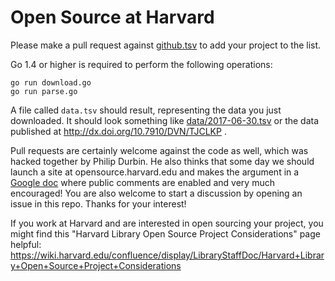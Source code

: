 # Open Source at Harvard

Please make a pull request against [github.tsv](github.tsv) to add your project to the list.

Go 1.4 or higher is required to perform the following operations:

    go run download.go
    go run parse.go

A file called `data.tsv` should result, representing the data you just downloaded. It should look something like [data/2017-06-30.tsv](data/2017-06-30.tsv) or the data published at http://dx.doi.org/10.7910/DVN/TJCLKP .

Pull requests are certainly welcome against the code as well, which was hacked together by Philip Durbin. He also thinks that some day we should launch a site at opensource.harvard.edu and makes the argument in a [Google doc][] where public comments are enabled and very much encouraged! You are also welcome to start a discussion by opening an issue in this repo. Thanks for your interest!

If you work at Harvard and are interested in open sourcing your project, you might find this "Harvard Library Open Source Project Considerations" page helpful: https://wiki.harvard.edu/confluence/display/LibraryStaffDoc/Harvard+Library+Open+Source+Project+Considerations

[Google doc]: https://docs.google.com/document/d/1CSWV9VxHfJj_ahArNYTsCAG0D8OtSfZhrCwpNiIKWQw/edit?usp=sharing
